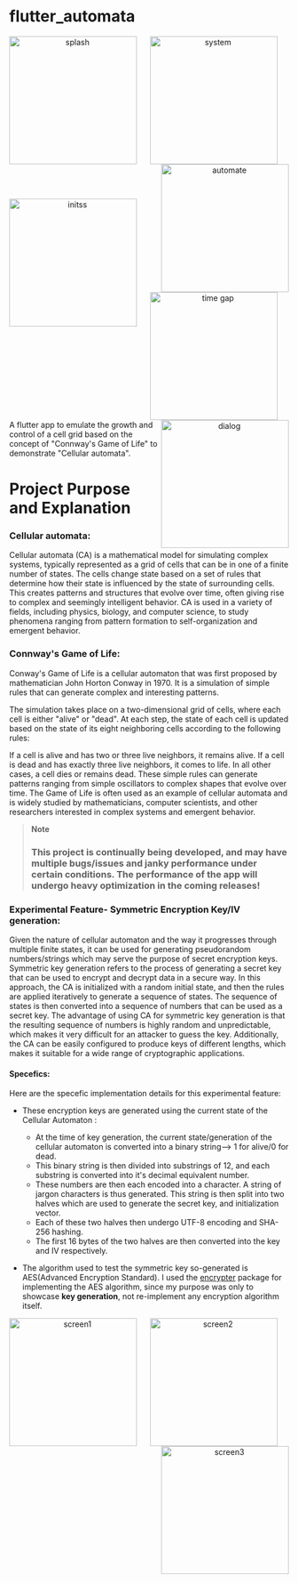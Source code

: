 # flutter_automata


<div align="center">

<img width="230" alt="splash" align="left" src="https://user-images.githubusercontent.com/68727041/226305430-a6af27e0-3d39-4b97-8e48-6dae3f7a304b.png">

<img width="230" alt="system" align="center" src="https://user-images.githubusercontent.com/68727041/226305593-04e3c134-2a3d-4d1c-b8b2-35f4a6a5ddaf.png">

<img width="230" alt="automate" align="right" src="https://user-images.githubusercontent.com/68727041/226305613-6435aa49-ff2c-40e0-af76-a35c2618c367.png">
</div>

  <br><br>
  
<div align="center">
<img width="230" alt="initss" align="left" src="https://user-images.githubusercontent.com/68727041/226305527-2456439c-8e26-4294-8fc3-8dc9e28114a5.png">
  
<img width="230" alt="time gap" align="center" src="https://user-images.githubusercontent.com/68727041/226311042-8569aa01-f461-4cda-9d41-6aba24609d98.png">

<img width="230" alt="dialog" align="right" src="https://user-images.githubusercontent.com/68727041/226307593-6f8de8a9-6c15-43b7-b674-a42dfda5f9f3.png">

</div>
A flutter app to emulate the growth and control of a cell grid based on the concept of "Connway's Game of Life" to demonstrate "Cellular automata".

# Project Purpose and Explanation

### Cellular automata:

Cellular automata (CA) is a mathematical model for simulating complex systems, typically represented as a grid of cells that can be in one of a finite number of states. The cells change state based on a set of rules that determine how their state is influenced by the state of surrounding cells. This creates patterns and structures that evolve over time, often giving rise to complex and seemingly intelligent behavior. CA is used in a variety of fields, including physics, biology, and computer science, to study phenomena ranging from pattern formation to self-organization and emergent behavior.

### Connway's Game of Life: 

Conway's Game of Life is a cellular automaton that was first proposed by mathematician John Horton Conway in 1970. It is a simulation of simple rules that can generate complex and interesting patterns.

The simulation takes place on a two-dimensional grid of cells, where each cell is either "alive" or "dead". At each step, the state of each cell is updated based on the state of its eight neighboring cells according to the following rules:

If a cell is alive and has two or three live neighbors, it remains alive.
If a cell is dead and has exactly three live neighbors, it comes to life.
In all other cases, a cell dies or remains dead.
These simple rules can generate patterns ranging from simple oscillators to complex shapes that evolve over time. The Game of Life is often used as an example of cellular automata and is widely studied by mathematicians, computer scientists, and other researchers interested in complex systems and emergent behavior.

> **Note**
> ### This project is continually being developed, and may have multiple bugs/issues and janky performance under certain conditions. The performance of the app will      undergo heavy optimization in the coming releases!

### Experimental Feature- Symmetric Encryption Key/IV generation:

Given the nature of cellular automaton and the way it progresses through multiple finite states, it can be used for generating pseudorandom numbers/strings which may serve the purpose of secret encryption keys.
Symmetric key generation refers to the process of generating a secret key that can be used to encrypt and decrypt data in a secure way. 
In this approach, the CA is initialized with a random initial state, and then the rules are applied iteratively to generate a sequence of states. The sequence of states is then converted into a sequence of numbers that can be used as a secret key.
The advantage of using CA for symmetric key generation is that the resulting sequence of numbers is highly random and unpredictable, which makes it very difficult for an attacker to guess the key. Additionally, the CA can be easily configured to produce keys of different lengths, which makes it suitable for a wide range of cryptographic applications.

#### Specefics:

Here are the specefic implementation details for this experimental feature:

- These encryption keys are generated using the current state of the Cellular Automaton :
    - At the time of key generation, the current state/generation of the cellular automaton is converted into a binary string--> 1 for alive/0 for 
      dead.
    - This binary string is then divided into substrings of 12, and each substring is converted into it's decimal equivalent number.
    - These numbers are then each encoded into a character. A string of jargon characters is thus generated. This string is then split into two 
       halves which are used to generate the secret key, and initialization vector.
    - Each of these two halves then undergo UTF-8 encoding and SHA-256 hashing.
    - The first 16 bytes of the two halves are then converted into the key and IV respectively.
    
- The algorithm used to test the symmetric key so-generated is AES(Advanced Encryption Standard). I used the 
   [encrypter](https://pub.dev/packages/encrypt) package for implementing the AES algorithm, since my purpose was only to showcase **key 
   generation**, not re-implement any encryption algorithm itself.

<div align="center">

<img width="230" alt="screen1" align="left" src="https://user-images.githubusercontent.com/68727041/229349865-6a564e8d-8e42-430e-8cf3-105026161dbd.jpeg">

<img width="230" alt="screen2" align="center" src="https://user-images.githubusercontent.com/68727041/229349875-eb4eca1c-44a7-434c-98e2-d4226a2c1b65.jpeg">

<img width="230" alt="screen3" align="right" src="https://user-images.githubusercontent.com/68727041/229349879-c0cfc8ec-18fe-48ef-8b52-56e3cb5835c7.jpeg">
</div>

